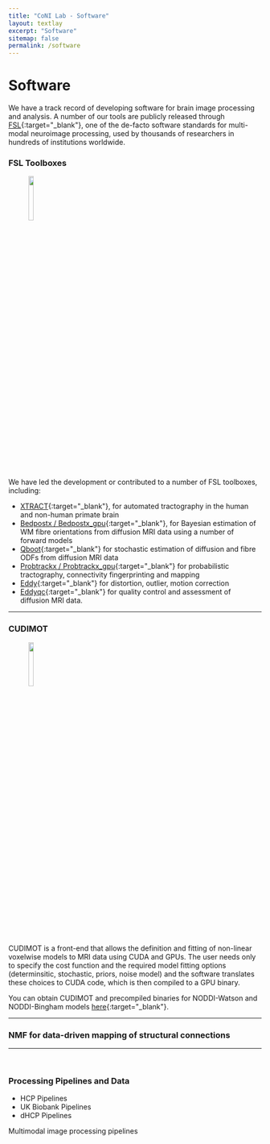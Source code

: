 ```yaml
---
title: "CoNI Lab - Software"
layout: textlay
excerpt: "Software"
sitemap: false
permalink: /software
---
```


# Software

We have a track record of developing software for brain image
processing and analysis. A number of our tools are publicly released
through [FSL](https://fsl.fmrib.ox.ac.uk/fsl/fslwiki){:target="_blank"}, one of the
de-facto software standards for multi-modal neuroimage processing,
used by thousands of researchers in hundreds of institutions worldwide.


### FSL Toolboxes
<figure>
<img src="{{ site.url }}{{ site.baseurl }}/images/software/FSL_logo.jpg" width="15%">
</figure>

We have led the development or contributed to a number of FSL toolboxes, including:
* [XTRACT](https://fsl.fmrib.ox.ac.uk/fsl/fslwiki/XTRACT){:target="_blank"},
  for automated tractography in the human and non-human primate brain
* [Bedpostx / Bedpostx_gpu](https://fsl.fmrib.ox.ac.uk/fsl/fslwiki/FDT/UserGuide#BEDPOSTX){:target="_blank"},
  for Bayesian estimation of WM fibre orientations from diffusion MRI
  data using a number of forward models
* [Qboot](https://fsl.fmrib.ox.ac.uk/fsl/fslwiki/FDT/UserGuide#qboot_-_Estimation_of_fibre_orientations_using_q-ball_ODFs_and_residual_bootstrap){:target="_blank"} for stochastic estimation of diffusion and fibre ODFs from diffusion MRI data
* [Probtrackx / Probtrackx_gpu](https://fsl.fmrib.ox.ac.uk/fsl/fslwiki/FDT/UserGuide#PROBTRACKX_-_probabilistic_tracking_with_crossing_fibres){:target="_blank"} for probabilistic tractography, connectivity fingerprinting and mapping
* [Eddy](https://fsl.fmrib.ox.ac.uk/fsl/fslwiki/eddy){:target="_blank"}
for distortion, outlier, motion correction
* [Eddyqc](https://fsl.fmrib.ox.ac.uk/fsl/fslwiki/eddyqc/UsersGuide){:target="_blank"}
  for quality control and assessment of diffusion MRI data.

<hr>


### CUDIMOT
<figure>
<img src="{{ site.url }}{{ site.baseurl }}/images/software/cudimot.jpg" width="15%">
</figure>

CUDIMOT is a front-end that allows the definition and fitting of
non-linear voxelwise models to MRI data using CUDA and GPUs. The user
needs only to specify the cost function and the required model fitting
options (determinsitic, stochastic, priors, noise model) and the
software translates these choices to CUDA code, which is then compiled
to a GPU binary. 

You can obtain CUDIMOT and precompiled binaries for NODDI-Watson and 
NODDI-Bingham models [here](https://users.fmrib.ox.ac.uk/~moisesf/cudimot/index.html){:target="_blank"}.

<hr>

### NMF for data-driven mapping of structural connections

<hr>
<p> &nbsp; </p>

### Processing Pipelines and Data

* HCP Pipelines
* UK Biobank Pipelines
* dHCP Pipelines

Multimodal image processing pipelines

<p> &nbsp; </p>
